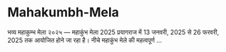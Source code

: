 # Mahakumbh-Mela
भव्य महाकुम्भ मेला २०२५ 
— महाकुंभ मेला 2025 प्रयागराज में 13 जनवरी, 2025 से 26 फरवरी, 2025 तक आयोजित होने जा रहा है। नीचे महाकुंभ मेले की महत्वपूर्ण ...
